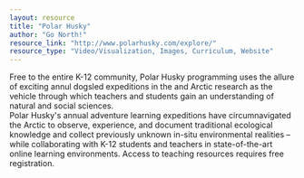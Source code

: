 ```yaml
---
layout: resource
title: "Polar Husky"
author: "Go North!"
resource_link: "http://www.polarhusky.com/explore/"
resource_type: "Video/Visualization, Images, Curriculum, Website"
---
```


Free to the entire K-12 community, Polar Husky programming uses the allure of exciting annul dogsled expeditions in the and Arctic research as the vehicle through which teachers and students gain an understanding of natural and social sciences.  
Polar Husky's annual adventure learning expeditions have circumnavigated the Arctic to observe, experience, and document traditional ecological knowledge and collect previously unknown in-situ environmental realities – while collaborating with K-12 students and teachers in state-of-the-art online learning environments.  Access to teaching resources requires free registration.
